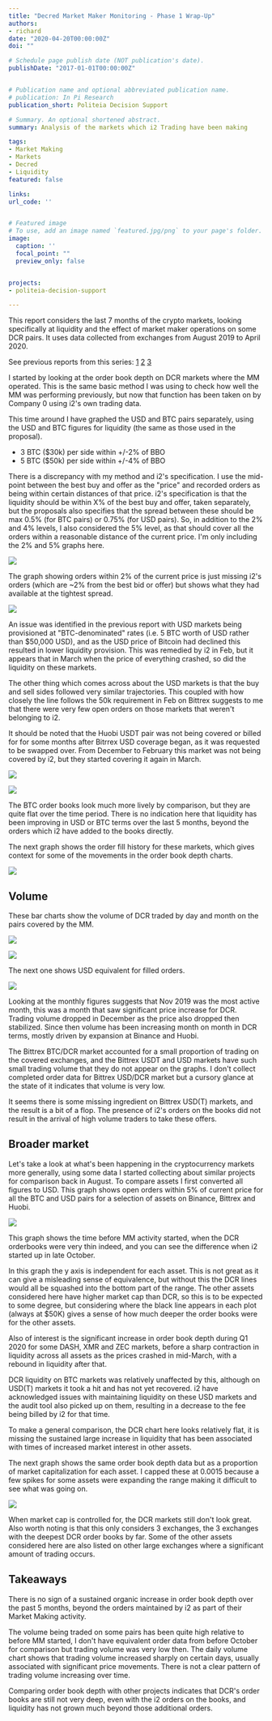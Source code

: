 ```yaml
---
title: "Decred Market Maker Monitoring - Phase 1 Wrap-Up"
authors:
- richard
date: "2020-04-20T00:00:00Z"
doi: ""

# Schedule page publish date (NOT publication's date).
publishDate: "2017-01-01T00:00:00Z"


# Publication name and optional abbreviated publication name.
# publication: In Pi Research
publication_short: Politeia Decision Support

# Summary. An optional shortened abstract.
summary: Analysis of the markets which i2 Trading have been making

tags:
- Market Making
- Markets
- Decred
- Liquidity
featured: false

links:
url_code: ''


# Featured image
# To use, add an image named `featured.jpg/png` to your page's folder. 
image:
  caption: ''
  focal_point: ""
  preview_only: false


projects:
- politeia-decision-support

---
```


This report considers the last 7 months of the crypto markets, looking specifically at liquidity and the effect of market maker operations on some DCR pairs. It uses data collected from exchanges from August 2019 to April 2020.

See previous reports from this series: [1](/publication/orderbook-analysis/) [2](/publication/mm-tracking-1/) [3](https://github.com/RichardRed0x/exchange-data/blob/master/mm-tracking2/market-making-update2.md)

I started by looking at the order book depth on DCR markets where the MM operated. This is the same basic method I was using to check how well the MM was performing previously, but now that function has been taken on by Company 0 using i2's own trading data.

This time around I have graphed the USD and BTC pairs separately, using the USD and BTC figures for liquidity (the same as those used in the proposal).

- 3 BTC ($30k) per side within +/-2% of BBO
- 5 BTC ($50k) per side within +/-4% of BBO

There is a discrepancy with my method and i2's specification. I use the mid-point between the best buy and offer as the "price" and recorded orders as being within certain distances of that price. i2's specification is that the liquidity should be within X% of the best buy and offer, taken separately, but the proposals also specifies that the spread between these should be max 0.5% (for BTC pairs) or 0.75% (for USD pairs). So, in addition to the 2% and 4% levels, I also considered the 5% level, as that should cover all the orders within a reasonable distance of the current price. I'm only including the 2% and 5% graphs here.

![](depth-usd-2.png)

The graph showing orders within 2% of the current price is just missing i2's orders (which are ~2% from the best bid or offer) but shows what they had available at the tightest spread. 

![](depth-usd-5.png)

An issue was identified in the previous report with USD markets being provisioned at "BTC-denominated" rates (i.e. 5 BTC worth of USD rather than $50,000 USD), and as the USD price of Bitcoin had declined this resulted in lower liquidity provision. This was remedied by i2 in Feb, but it appears that in March when the price of everything crashed, so did the liquidity on these markets. 

The other thing which comes across about the USD markets is that the buy and sell sides followed very similar trajectories. This coupled with how closely the line follows the 50k requirement in Feb on Bittrex suggests to me that there were very few open orders on those markets that weren't belonging to i2. 

It should be noted that the Huobi USDT pair was not being covered or billed for for some months after Bitrrex USD coverage began, as it was requested to be swapped over. From December to February this market was not being covered by i2, but they started covering it again in March.

![](depth-btc-2.png)

![](depth-btc-5.png)

The BTC order books look much more lively by comparison, but they are quite flat over the time period. There is no indication here that liquidity has been improving in USD or BTC terms over the last 5 months, beyond the orders which i2 have added to the books directly.

The next graph shows the order fill history for these markets, which gives context for some of the movements in the order book depth charts.

![](order-fill-history.png)

## Volume

These bar charts show the volume of DCR traded by day and month on the pairs covered by the MM.

![](DCR-volume.png)

![](DCR-volume-month.png)

The next one shows USD equivalent for filled orders.

![](USD-volume-month.png)

Looking at the monthly figures suggests that Nov 2019 was the most active month, this was a month that saw significant price increase for DCR. Trading volume dropped in December as the price also dropped then stabilized. Since then volume has been increasing month on month in DCR terms, mostly driven by expansion at Binance and Huobi.

The Bittrex BTC/DCR market accounted for a small proportion of trading on the covered exchanges, and the Bittrex USDT and USD markets have such small trading volume that they do not appear on the graphs. I don't collect completed order data for Bittrex USD/DCR market but a cursory glance at the state of it indicates that volume is very low.

It seems there is some missing ingredient on Bittrex USD(T) markets, and the result is a bit of a flop. The presence of i2's orders on the books did not result in the arrival of high volume traders to take these offers. 

## Broader market

Let's take a look at what's been happening in the cryptocurrency markets more generally, using some data I started collecting about similar projects for comparison back in August. To compare assets I first converted all figures to USD. This graph shows open orders within 5% of current price for all the BTC and USD pairs for a selection of assets on Binance, Bittrex and Huobi.

![](assets-liquidity-by-pair-5.png)

This graph shows the time before MM activity started, when the DCR orderbooks were very thin indeed, and you can see the difference when i2 started up in late October.

In this graph the y axis is independent for each asset. This is not great as it can give a misleading sense of equivalence, but without this the DCR lines would all be squashed into the bottom part of the range. The other assets considered here have higher market cap than DCR, so this is to be expected to some degree, but considering where the black line appears in each plot (always at $50K) gives a sense of how much deeper the order books were for the other assets.

Also of interest is the significant increase in order book depth during Q1 2020 for some DASH, XMR and ZEC markets, before a sharp contraction in liquidity across all assets as the prices crashed in mid-March, with a rebound in liquidity after that.

DCR liquidity on BTC markets was relatively unaffected by this, although on USD(T) markets it took a hit and has not yet recovered. i2 have acknowledged issues with maintaining liquidity on these USD markets and the audit tool also picked up on them, resulting in a decrease to the fee being billed by i2 for that time.

To make a general comparison, the DCR chart here looks relatively flat, it is missing the sustained large increase in liquidity that has been associated with times of increased market interest in other assets. 

The next graph shows the same order book depth data but as a proportion of market capitalization for each asset. I capped these at 0.0015 because a few spikes for some assets were expanding the range making it difficult to see what was going on. 

![](assets-liquidity-by-mcap-5.png)

When market cap is controlled for, the DCR markets still don't look great. Also worth noting is that this only considers 3 exchanges, the 3 exchanges with the deepest DCR order books by far. Some of the other assets considered here are also listed on other large exchanges where a significant amount of trading occurs.

## Takeaways

There is no sign of a sustained organic increase in order book depth over the past 5 months, beyond the orders maintained by i2 as part of their Market Making activity.

The volume being traded on some pairs has been quite high relative to before MM started, I don't have equivalent order data from before October for comparison but trading volume was very low then. The daily volume chart shows that trading volume increased sharply on certain days, usually associated with significant price movements. There is not a clear pattern of trading volume increasing over time.

Comparing order book depth with other projects indicates that DCR's order books are still not very deep, even with the i2 orders on the books, and liquidity has not grown much beyond those additional orders.